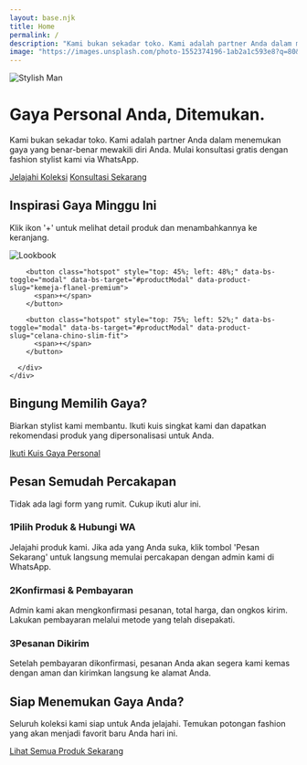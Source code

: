 ```yaml
---
layout: base.njk
title: Home
permalink: /
description: "Kami bukan sekadar toko. Kami adalah partner Anda dalam menemukan gaya yang benar-benar mewakili diri Anda."
image: "https://images.unsplash.com/photo-1552374196-1ab2a1c593e8?q=80&w=1200&auto=format&fit=crop"
---
```


<div class="container col-xxl-8 px-4 py-5">
  <div class="row flex-lg-row-reverse align-items-center g-5 py-5">
    <div class="col-10 col-sm-8 col-lg-6" data-aos="fade-left">
      <img src="https://images.unsplash.com/photo-1552374196-1ab2a1c593e8?q=80&w=1974&auto=format&fit=crop" class="d-block mx-lg-auto img-fluid rounded shadow-lg" alt="Stylish Man" loading="lazy">
    </div>
    <div class="col-lg-6" data-aos="fade-right">
      <h1 class="display-4 fw-bold lh-1 mb-3 hero-headline">Gaya Personal Anda, Ditemukan.</h1>
      <p class="lead">Kami bukan sekadar toko. Kami adalah partner Anda dalam menemukan gaya yang benar-benar mewakili diri Anda. Mulai konsultasi gratis dengan fashion stylist kami via WhatsApp.</p>
      <div class="d-grid gap-2 d-md-flex justify-content-md-start">
        <a href="{{ '/produk/' | url }}" class="btn btn-primary btn-lg px-4 me-md-2">Jelajahi Koleksi</a>
        <a href="https://wa.me/{{ metadata.contact.whatsapp }}?text=Halo, saya ingin mulai konsultasi gaya." target="_blank" class="btn btn-outline-secondary btn-lg px-4">
          <i class="bi bi-whatsapp"></i> Konsultasi Sekarang
        </a>
      </div>
    </div>
  </div>
</div>
<div class="container my-5" data-aos="fade-up">
  <div class="row text-center mb-5">
    <div class="col">
      <h2 class="fw-bold">Inspirasi Gaya Minggu Ini</h2>
      <p class="lead">Klik ikon '+' untuk melihat detail produk dan menambahkannya ke keranjang.</p>
    </div>
  </div>
  <div class="row justify-content-center">
    <div class="col-lg-10">
      <div class="lookbook-wrapper shadow-lg">
        <img src="https://images.unsplash.com/photo-1521577352947-f54270997a3a?q=80&w=2070&auto=format&fit=crop" alt="Lookbook" class="img-fluid rounded">
        
        <button class="hotspot" style="top: 45%; left: 48%;" data-bs-toggle="modal" data-bs-target="#productModal" data-product-slug="kemeja-flanel-premium">
          <span>+</span>
        </button>
        
        <button class="hotspot" style="top: 75%; left: 52%;" data-bs-toggle="modal" data-bs-target="#productModal" data-product-slug="celana-chino-slim-fit">
          <span>+</span>
        </button>

      </div>
    </div>
  </div>
</div>
<div class="container my-5 text-center" data-aos="zoom-in">
    <div class="row justify-content-center">
        <div class="col-md-8 bg-light p-5 rounded">
            <h2 class="fw-bold">Bingung Memilih Gaya?</h2>
            <p class="lead my-3">Biarkan stylist kami membantu. Ikuti kuis singkat kami dan dapatkan rekomendasi produk yang dipersonalisasi untuk Anda.</p>
            <a href="{{ '/kuis/' | url }}" class="btn btn-primary">Ikuti Kuis Gaya Personal</a>
        </div>
    </div>
</div>
<div class="bg-light py-5" data-aos="fade-up">
  <div class="container">
    <div class="row text-center mb-5">
      <div class="col">
        <h2 class="fw-bold">Pesan Semudah Percakapan</h2>
        <p class="lead">Tidak ada lagi form yang rumit. Cukup ikuti alur ini.</p>
      </div>
    </div>
    <div class="row">
      <div class="col-12">
        <div class="chat-bubble-container">
          <div class="chat-bubble left" data-aos="fade-right" data-aos-delay="200">
            <h3 class="fw-bold mb-2"><span class="badge bg-primary rounded-pill me-2">1</span>Pilih Produk & Hubungi WA</h3>
            <p class="mb-0 text-muted">Jelajahi produk kami. Jika ada yang Anda suka, klik tombol 'Pesan Sekarang' untuk langsung memulai percakapan dengan admin kami di WhatsApp.</p>
          </div>
          <div class="chat-bubble right" data-aos="fade-left" data-aos-delay="400">
            <h3 class="fw-bold mb-2"><span class="badge bg-primary rounded-pill me-2">2</span>Konfirmasi & Pembayaran</h3>
            <p class="mb-0 text-muted">Admin kami akan mengkonfirmasi pesanan, total harga, dan ongkos kirim. Lakukan pembayaran melalui metode yang telah disepakati.</p>
          </div>
          <div class="chat-bubble left" data-aos="fade-right" data-aos-delay="600">
            <h3 class="fw-bold mb-2"><span class="badge bg-primary rounded-pill me-2">3</span>Pesanan Dikirim</h3>
            <p class="mb-0 text-muted">Setelah pembayaran dikonfirmasi, pesanan Anda akan segera kami kemas dengan aman dan kirimkan langsung ke alamat Anda.</p>
          </div>
        </div>
      </div>
    </div>
  </div>
</div>
<div class="container my-5 py-5 text-center" data-aos="zoom-in">
    <div class="row justify-content-center">
        <div class="col-md-8">
            <h2 class="display-5 fw-bold">Siap Menemukan Gaya Anda?</h2>
            <p class="lead my-4">Seluruh koleksi kami siap untuk Anda jelajahi. Temukan potongan fashion yang akan menjadi favorit baru Anda hari ini.</p>
            <a href="{{ '/produk/' | url }}" class="btn btn-primary btn-lg">Lihat Semua Produk Sekarang</a>
        </div>
    </div>
</div>
<script>
  const allProducts = {{ products | dump | safe }};
  const quizData = {{ quiz | dump | safe }};
  const dealEndDate = "{{ metadata.dealEndDate }}";
</script>